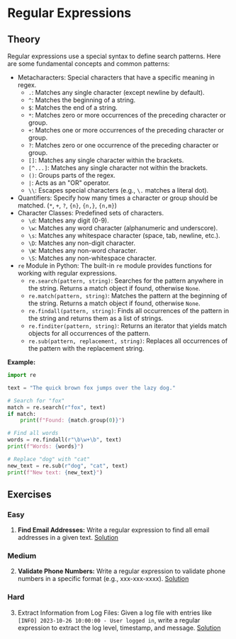 # Regular Expressions

## Theory

Regular expressions use a special syntax to define search patterns. Here are some fundamental concepts and common patterns:

- Metacharacters: Special characters that have a specific meaning in regex.
  - `.`: Matches any single character (except newline by default).
  - `^`: Matches the beginning of a string.
  - `$`: Matches the end of a string.
  - `*`: Matches zero or more occurrences of the preceding character or group.
  - `+`: Matches one or more occurrences of the preceding character or group.
  - `?`: Matches zero or one occurrence of the preceding character or group.
  - `[]`: Matches any single character within the brackets.
  - `[^...]`: Matches any single character not within the brackets.
  - `()`: Groups parts of the regex.
  - `|`: Acts as an "OR" operator.
  - `\\`: Escapes special characters (e.g., `\.` matches a literal dot).
- Quantifiers: Specify how many times a character or group should be matched. (`*`, `+`, `?`, `{n}`, `{n,}`, `{n,m}`)
- Character Classes: Predefined sets of characters.
  - `\d`: Matches any digit (0-9).
  - `\w`: Matches any word character (alphanumeric and underscore).
  - `\s`: Matches any whitespace character (space, tab, newline, etc.).
  - `\D`: Matches any non-digit character.
  - `\W`: Matches any non-word character.
  - `\S`: Matches any non-whitespace character.
- `re` Module in Python: The built-in `re` module provides functions for working with regular expressions.
  - `re.search(pattern, string)`: Searches for the pattern anywhere in the string. Returns a match object if found, otherwise `None`.
  - `re.match(pattern, string)`: Matches the pattern at the beginning of the string. Returns a match object if found, otherwise `None`.
  - `re.findall(pattern, string)`: Finds all occurrences of the pattern in the string and returns them as a list of strings.
  - `re.finditer(pattern, string)`: Returns an iterator that yields match objects for all occurrences of the pattern.
  - `re.sub(pattern, replacement, string)`: Replaces all occurrences of the pattern with the replacement string.

**Example:**

```python
import re

text = "The quick brown fox jumps over the lazy dog."

# Search for "fox"
match = re.search(r"fox", text)
if match:
    print(f"Found: {match.group(0)}")

# Find all words
words = re.findall(r"\b\w+\b", text)
print(f"Words: {words}")

# Replace "dog" with "cat"
new_text = re.sub(r"dog", "cat", text)
print(f"New text: {new_text}")
```

## Exercises

### Easy

1. **Find Email Addresses:** Write a regular expression to find all email addresses in a given text. [Solution](./Exercises/01.py)

### Medium

2. **Validate Phone Numbers:** Write a regular expression to validate phone numbers in a specific format (e.g., xxx-xxx-xxxx). [Solution](./Exercises/02.py)

### Hard

3. Extract Information from Log Files: Given a log file with entries like `[INFO] 2023-10-26 10:00:00 - User logged in`, write a regular expression to extract the log level, timestamp, and message. [Solution](./Exercises/03.py)
